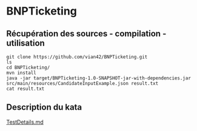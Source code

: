 # BNPTicketing

## Récupération des sources - compilation - utilisation

````shell
git clone https://github.com/vian42/BNPTicketing.git
ls
cd BNPTicketing/
mvn install
java -jar target/BNPTicketing-1.0-SNAPSHOT-jar-with-dependencies.jar src/main/resources/CandidateInputExample.json result.txt
cat result.txt
````
## Description du kata

[TestDetails.md](./src/main/resources/TestDetails.md)